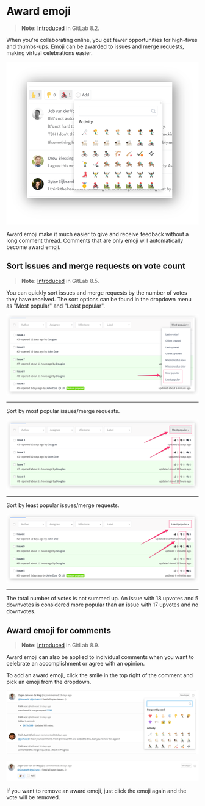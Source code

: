 # Award emoji

>**Note:**
[Introduced][1825] in GitLab 8.2.

When you're collaborating online, you get fewer opportunities for high-fives
and thumbs-ups. Emoji can be awarded to issues and merge requests, making
virtual celebrations easier.

![Award emoji](img/award_emoji_select.png)

Award emoji make it much easier to give and receive feedback without a long
comment thread. Comments that are only emoji will automatically become
award emoji.

## Sort issues and merge requests on vote count

>**Note:**
[Introduced][2871] in GitLab 8.5.

You can quickly sort issues and merge requests by the number of votes they
have received. The sort options can be found in the dropdown menu as "Most
popular" and "Least popular".

![Votes sort options](img/award_emoji_votes_sort_options.png)

---

Sort by most popular issues/merge requests.

![Votes sort by most popular](img/award_emoji_votes_most_popular.png)

---

Sort by least popular issues/merge requests.

![Votes sort by least popular](img/award_emoji_votes_least_popular.png)

---

The total number of votes is not summed up. An issue with 18 upvotes and 5
downvotes is considered more popular than an issue with 17 upvotes and no
downvotes.

## Award emoji for comments

>**Note:**
[Introduced][4291] in GitLab 8.9.

Award emoji can also be applied to individual comments when you want to
celebrate an accomplishment or agree with an opinion.

To add an award emoji, click the smile in the top right of the comment and pick
an emoji from the dropdown.

![Picking an emoji for a comment](img/award_emoji_comment_picker.png)

![An award emoji has been applied to a comment](img/award_emoji_comment_awarded.png)

If you want to remove an award emoji, just click the emoji again and the vote
will be removed.

[2871]: https://gitlab.com/gitlab-org/gitlab-ce/merge_requests/2781
[1825]: https://gitlab.com/gitlab-org/gitlab-ce/merge_requests/1825
[4291]: https://gitlab.com/gitlab-org/gitlab-ce/merge_requests/4291
